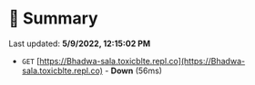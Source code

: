 # 📖 Summary
Last updated: **5/9/2022, 12:15:02 PM**

- `GET` [https://Bhadwa-sala.toxicblte.repl.co](https://Bhadwa-sala.toxicblte.repl.co) - **Down** (56ms)
